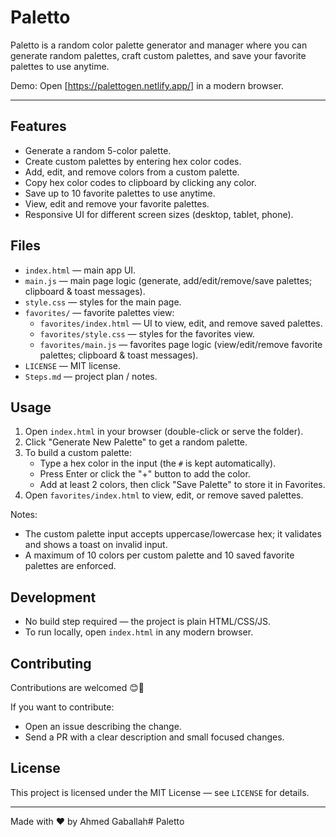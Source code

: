 # Paletto

Paletto is a random color palette generator and manager where you can generate random palettes, craft custom palettes, and save your favorite palettes to use anytime.

Demo: Open [https://palettogen.netlify.app/] in a modern browser.

---

## Features

- Generate a random 5-color palette.
- Create custom palettes by entering hex color codes.
- Add, edit, and remove colors from a custom palette.
- Copy hex color codes to clipboard by clicking any color.
- Save up to 10 favorite palettes to use anytime.
- View, edit and remove your favorite palettes.
- Responsive UI for different screen sizes (desktop, tablet, phone).

## Files

- `index.html` — main app UI.
- `main.js` — main page logic (generate, add/edit/remove/save palettes; clipboard & toast messages).
- `style.css` — styles for the main page.
- `favorites/` — favorite palettes view:
  - `favorites/index.html` — UI to view, edit, and remove saved palettes.
  - `favorites/style.css` — styles for the favorites view.
  - `favorites/main.js` — favorites page logic (view/edit/remove favorite palettes; clipboard & toast messages).
- `LICENSE` — MIT license.
- `Steps.md` — project plan / notes.

## Usage

1. Open `index.html` in your browser (double-click or serve the folder).
2. Click "Generate New Palette" to get a random palette.
3. To build a custom palette:
   - Type a hex color in the input (the `#` is kept automatically).
   - Press Enter or click the "+" button to add the color.
   - Add at least 2 colors, then click "Save Palette" to store it in Favorites.
4. Open `favorites/index.html` to view, edit, or remove saved palettes.

Notes:

- The custom palette input accepts uppercase/lowercase hex; it validates and shows a toast on invalid input.
- A maximum of 10 colors per custom palette and 10 saved favorite palettes are enforced.

## Development

- No build step required — the project is plain HTML/CSS/JS.
- To run locally, open `index.html` in any modern browser.

## Contributing

Contributions are welcomed 😊🤝

If you want to contribute:

- Open an issue describing the change.
- Send a PR with a clear description and small focused changes.

## License

This project is licensed under the MIT License — see `LICENSE` for details.

---

Made with ❤️ by Ahmed Gaballah# Paletto
